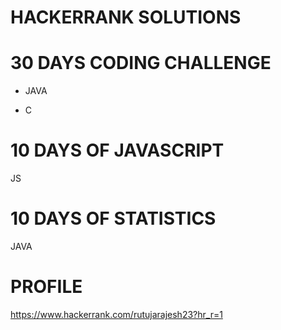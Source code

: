# HACKERRANK SOLUTIONS

# 30 DAYS CODING CHALLENGE

* JAVA

* C

# 10 DAYS OF JAVASCRIPT

JS

# 10 DAYS OF STATISTICS

JAVA

# PROFILE

https://www.hackerrank.com/rutujarajesh23?hr_r=1
